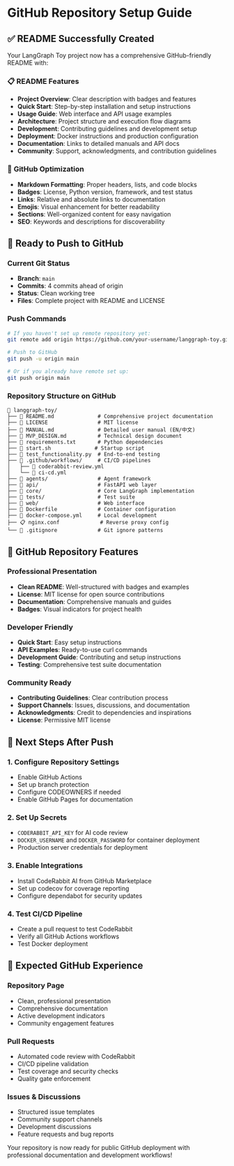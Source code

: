 # GitHub Repository Setup Guide

## ✅ README Successfully Created

Your LangGraph Toy project now has a comprehensive GitHub-friendly README with:

### 📋 **README Features**
- **Project Overview**: Clear description with badges and features
- **Quick Start**: Step-by-step installation and setup instructions
- **Usage Guide**: Web interface and API usage examples
- **Architecture**: Project structure and execution flow diagrams
- **Development**: Contributing guidelines and development setup
- **Deployment**: Docker instructions and production configuration
- **Documentation**: Links to detailed manuals and API docs
- **Community**: Support, acknowledgments, and contribution guidelines

### 🎯 **GitHub Optimization**
- **Markdown Formatting**: Proper headers, lists, and code blocks
- **Badges**: License, Python version, framework, and test status
- **Links**: Relative and absolute links to documentation
- **Emojis**: Visual enhancement for better readability
- **Sections**: Well-organized content for easy navigation
- **SEO**: Keywords and descriptions for discoverability

## 🚀 Ready to Push to GitHub

### Current Git Status
- **Branch**: `main`
- **Commits**: 4 commits ahead of origin
- **Status**: Clean working tree
- **Files**: Complete project with README and LICENSE

### Push Commands

```bash
# If you haven't set up remote repository yet:
git remote add origin https://github.com/your-username/langgraph-toy.git

# Push to GitHub
git push -u origin main

# Or if you already have remote set up:
git push origin main
```

### Repository Structure on GitHub

```
📁 langgraph-toy/
├── 📄 README.md              # Comprehensive project documentation
├── 📄 LICENSE                # MIT license
├── 📄 MANUAL.md              # Detailed user manual (EN/中文)
├── 📄 MVP_DESIGN.md          # Technical design document
├── 📄 requirements.txt       # Python dependencies
├── 📄 start.sh              # Startup script
├── 📄 test_functionality.py  # End-to-end testing
├── 📁 .github/workflows/     # CI/CD pipelines
│   ├── 📄 coderabbit-review.yml
│   └── 📄 ci-cd.yml
├── 📁 agents/                # Agent framework
├── 📁 api/                   # FastAPI web layer
├── 📁 core/                  # Core LangGraph implementation
├── 📁 tests/                 # Test suite
├── 📁 web/                   # Web interface
├── 🐳 Dockerfile             # Container configuration
├── 🐳 docker-compose.yml     # Local development
├── 📋 nginx.conf             # Reverse proxy config
└── 🚫 .gitignore             # Git ignore patterns
```

## 🎊 GitHub Repository Features

### **Professional Presentation**
- **Clean README**: Well-structured with badges and examples
- **License**: MIT license for open source contributions
- **Documentation**: Comprehensive manuals and guides
- **Badges**: Visual indicators for project health

### **Developer Friendly**
- **Quick Start**: Easy setup instructions
- **API Examples**: Ready-to-use curl commands
- **Development Guide**: Contributing and setup instructions
- **Testing**: Comprehensive test suite documentation

### **Community Ready**
- **Contributing Guidelines**: Clear contribution process
- **Support Channels**: Issues, discussions, and documentation
- **Acknowledgments**: Credit to dependencies and inspirations
- **License**: Permissive MIT license

## 🎯 Next Steps After Push

### 1. **Configure Repository Settings**
- Enable GitHub Actions
- Set up branch protection
- Configure CODEOWNERS if needed
- Enable GitHub Pages for documentation

### 2. **Set Up Secrets**
- `CODERABBIT_API_KEY` for AI code review
- `DOCKER_USERNAME` and `DOCKER_PASSWORD` for container deployment
- Production server credentials for deployment

### 3. **Enable Integrations**
- Install CodeRabbit AI from GitHub Marketplace
- Set up codecov for coverage reporting
- Configure dependabot for security updates

### 4. **Test CI/CD Pipeline**
- Create a pull request to test CodeRabbit
- Verify all GitHub Actions workflows
- Test Docker deployment

## 🌟 Expected GitHub Experience

### **Repository Page**
- Clean, professional presentation
- Comprehensive documentation
- Active development indicators
- Community engagement features

### **Pull Requests**
- Automated code review with CodeRabbit
- CI/CD pipeline validation
- Test coverage and security checks
- Quality gate enforcement

### **Issues & Discussions**
- Structured issue templates
- Community support channels
- Development discussions
- Feature requests and bug reports

Your repository is now ready for public GitHub deployment with professional documentation and development workflows!